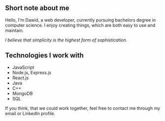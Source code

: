 ## Short note about me
Hello, I'm Dawid, a web developer, currently pursuing bachelors degree in computer science. I enjoy creating things, which are both easy to use and maintain.

*I believe that simplicity is the highest form of sophistication.*

## Technologies I work with
- JavaScript
- Node.js, Express.js
- React.js
- Java
- C++
- MongoDB
- SQL

If you think, that we could work together, feel free to contact me through my email or LinkedIn profile.
